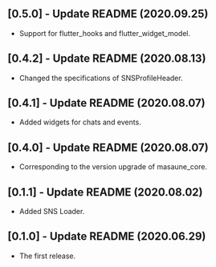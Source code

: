 ## [0.5.0] - Update README (2020.09.25)

* Support for flutter_hooks and flutter_widget_model.

## [0.4.2] - Update README (2020.08.13)

* Changed the specifications of SNSProfileHeader.

## [0.4.1] - Update README (2020.08.07)

* Added widgets for chats and events.

## [0.4.0] - Update README (2020.08.07)

* Corresponding to the version upgrade of masaune_core.

## [0.1.1] - Update README (2020.08.02)

* Added SNS Loader.

## [0.1.0] - Update README (2020.06.29)

* The first release.
